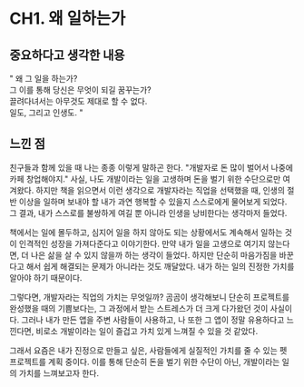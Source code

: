 # CH1. 왜 일하는가
## 중요하다고 생각한 내용
" 왜 그 일을 하는가? <br>
그 이를 통해 당신은 무엇이 되길 꿈꾸는가? <br>
끌려다녀서는 아무것도 제대로 할 수 없다. <br>
일도, 그리고 인생도. "

## 느낀 점 
친구들과 함께 있을 때 나는 종종 이렇게 말하곤 한다. "개발자로 돈 많이 벌어서 나중에 카페 창업해야지." 사실, 나도 개발이라는 일을 고생하며 돈을 벌기 위한 수단으로만 여겨왔다. 하지만 책을 읽으면서 이런 생각으로 개발자라는 직업을 선택했을 때, 인생의 절반 이상을 일하며 보내야 할 내가 과연 행복할 수 있을지 스스로에게 물어보게 되었다. 그 결과, 내가 스스로를 불쌍하게 여길 뿐 아니라 인생을 낭비한다는 생각마저 들었다.

책에서는 일에 몰두하고, 심지어 일을 하지 않아도 되는 상황에서도 계속해서 일하는 것이 인격적인 성장을 가져다준다고 이야기한다. 만약 내가 일을 고생으로 여기지 않는다면, 더 나은 삶을 살 수 있지 않을까 하는 생각이 들었다. 하지만 단순히 마음가짐을 바꾼다고 해서 쉽게 해결되는 문제가 아니라는 것도 깨달았다. 내가 하는 일의 진정한 가치를 알아야 하기 때문이다.

그렇다면, 개발자라는 직업의 가치는 무엇일까? 곰곰이 생각해보니 단순히 프로젝트를 완성했을 때의 기쁨보다는, 그 과정에서 받는 스트레스가 더 크게 다가왔던 것이 사실이다. 그러나 내가 만든 앱을 주변 사람들이 사용하고, 나 또한 그 앱이 정말 유용하다고 느낀다면, 비로소 개발이라는 일이 즐겁고 가치 있게 느껴질 수 있을 것 같았다.

그래서 요즘은 내가 진정으로 만들고 싶은, 사람들에게 실질적인 가치를 줄 수 있는 펫 프로젝트를 계획 중이다. 이를 통해 단순히 돈을 벌기 위한 수단이 아닌, 개발이라는 일의 가치를 느껴보고자 한다.